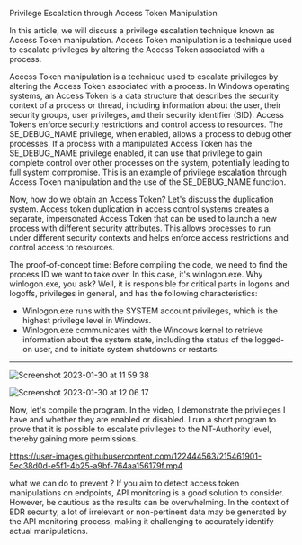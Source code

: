 Privilege Escalation through Access Token Manipulation

In this article, we will discuss a privilege escalation technique known as Access Token manipulation. Access Token manipulation is a technique used to escalate privileges by altering the Access Token associated with a process.

Access Token manipulation is a technique used to escalate privileges by altering the Access Token associated with a process. In Windows operating systems, an Access Token is a data structure that describes the security context of a process or thread, including information about the user, their security groups, user privileges, and their security identifier (SID). Access Tokens enforce security restrictions and control access to resources. The SE_DEBUG_NAME privilege, when enabled, allows a process to debug other processes. If a process with a manipulated Access Token has the SE_DEBUG_NAME privilege enabled, it can use that privilege to gain complete control over other processes on the system, potentially leading to full system compromise. This is an example of privilege escalation through Access Token manipulation and the use of the SE_DEBUG_NAME function.

Now, how do we obtain an Access Token? Let's discuss the duplication system. Access token duplication in access control systems creates a separate, impersonated Access Token that can be used to launch a new process with different security attributes. This allows processes to run under different security contexts and helps enforce access restrictions and control access to resources.

The proof-of-concept time: Before compiling the code, we need to find the process ID we want to take over. In this case, it's winlogon.exe. Why winlogon.exe, you ask? Well, it is responsible for critical parts in logons and logoffs, privileges in general, and has the following characteristics:

* Winlogon.exe runs with the SYSTEM account privileges, which is the highest privilege level in Windows.
* Winlogon.exe communicates with the Windows kernel to retrieve information about the system state, including the status of the logged-on user, and to 
initiate system shutdowns or restarts.


-------------------------------
![Screenshot 2023-01-30 at 11 59 38](https://user-images.githubusercontent.com/122444563/215446067-94c1a087-8367-46af-b1e0-6debc02ca594.png)

![Screenshot 2023-01-30 at 12 06 17](https://user-images.githubusercontent.com/122444563/215447454-13dd0247-9ffc-4957-ac35-8df3515daa8e.png)

Now, let's compile the program. In the video, I demonstrate the privileges I have and whether they are enabled or disabled. I run a short program to prove that it is possible to escalate privileges to the NT-Authority level, thereby gaining more permissions.

https://user-images.githubusercontent.com/122444563/215461901-5ec38d0d-e5f1-4b25-a9bf-764aa156179f.mp4

what we can do to prevent ?
If you aim to detect access token manipulations on endpoints, API monitoring is a good solution to consider. However, be cautious as the results can be overwhelming. In the context of EDR security, a lot of irrelevant or non-pertinent data may be generated by the API monitoring process, making it challenging to accurately identify actual manipulations.


